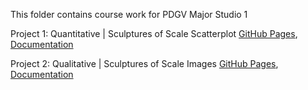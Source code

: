 This folder contains course work for PDGV Major Studio 1 

Project 1: Quantitative | Sculptures of Scale Scatterplot [GitHub Pages](https://marisaruizasari.github.io/Met-Sculptures/), [Documentation](https://github.com/marisaruizasari/Met-Sculptures)

Project 2: Qualitative | Sculptures of Scale Images [GitHub Pages](https://marisaruizasari.github.io/Met_sculptures_qual/), [Documentation](https://github.com/marisaruizasari/Met_sculptures_qual)  
